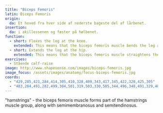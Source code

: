 ```yaml
---
title: "Biceps Femoris"
latin: Biceps Femoris
origin: 
  da: Et hoved fra hver side af nederste bageste del af lårbenet.
insertion: 
  da: i akillessenen og fæster på hælbenet.
function: 
  - short: Flexes the leg at the knee.
    extended: This means that the biceps femoris muscle bends the leg at the knee joint such that there is a decrease in the angle between the lower leg and the upper leg.
  - short: Extends the leg at the hip.
    extended: This means that the biceps femoris muscle straightens the hip joint such that there is an increase in the angle between the upper leg and the torso.
exercises:
  - Stående calf-raise
image: http://www.shapesense.com/images/biceps-femoris.jpg
image_focus: /assets/images/anatomy/focus-biceps-femoris.jpg
coords:
  - "429,285,421,284,414,305,410,328,409,343,417,345,422,328,425,305"
  - "483,284,491,282,499,304,501,319,503,330,505,344,496,348,491,329,487,301"
---
```


"hamstrings" - the biceps femoris muscle forms part of the hamstrings muscle group, along with semimembranosus and semitendinosus.
